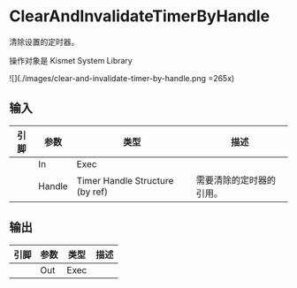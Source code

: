 # ClearAndInvalidateTimerByHandle

清除设置的定时器。

操作对象是 Kismet System Library

![](./images/clear-and-invalidate-timer-by-handle.png =265x)

## 输入
| 引脚 | 参数 | 类型 | 描述 |
| -- | -- | -- | -- |
| <IconExec /> | In | Exec | 
| <IconPin color="#0057c5" /> | Handle | Timer Handle Structure (by ref) | 需要清除的定时器的引用。 |

## 输出
| 引脚 | 参数 | 类型 | 描述 |
| -- | -- | -- | -- |
| <IconExec /> | Out | Exec | 
